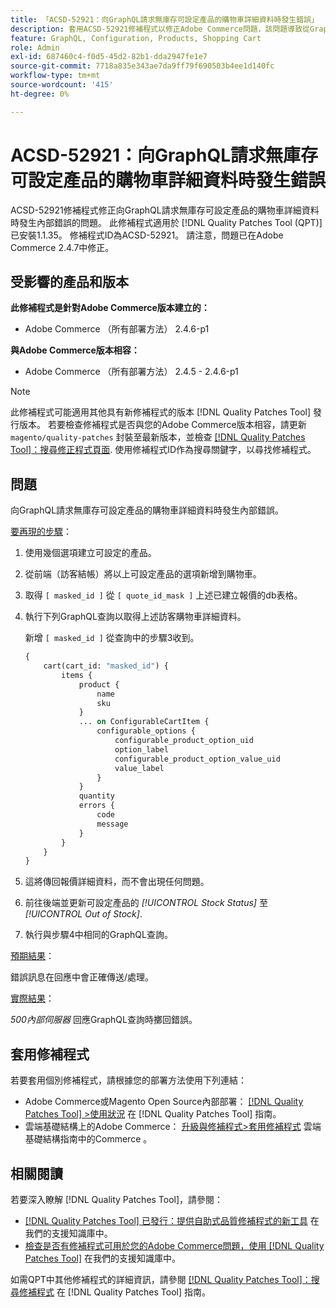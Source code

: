 ```yaml
---
title: 「ACSD-52921：向GraphQL請求無庫存可設定產品的購物車詳細資料時發生錯誤」
description: 套用ACSD-52921修補程式以修正Adobe Commerce問題，該問題導致從GraphQL請求無存貨可設定產品的購物車詳細資料時發生內部錯誤。
feature: GraphQL, Configuration, Products, Shopping Cart
role: Admin
exl-id: 687460c4-f0d5-45d2-82b1-dda2947fe1e7
source-git-commit: 7718a835e343ae7da9ff79f690503b4ee1d140fc
workflow-type: tm+mt
source-wordcount: '415'
ht-degree: 0%

---
```


# ACSD-52921：向GraphQL請求無庫存可設定產品的購物車詳細資料時發生錯誤

ACSD-52921修補程式修正向GraphQL請求無庫存可設定產品的購物車詳細資料時發生內部錯誤的問題。 此修補程式適用於 [!DNL Quality Patches Tool (QPT)] 已安裝1.1.35。 修補程式ID為ACSD-52921。 請注意，問題已在Adobe Commerce 2.4.7中修正。

## 受影響的產品和版本

**此修補程式是針對Adobe Commerce版本建立的：**

* Adobe Commerce （所有部署方法） 2.4.6-p1

**與Adobe Commerce版本相容：**

* Adobe Commerce （所有部署方法） 2.4.5 - 2.4.6-p1

>[!NOTE]
>
>此修補程式可能適用其他具有新修補程式的版本 [!DNL Quality Patches Tool] 發行版本。 若要檢查修補程式是否與您的Adobe Commerce版本相容，請更新 `magento/quality-patches` 封裝至最新版本，並檢查 [[!DNL Quality Patches Tool]：搜尋修正程式頁面](https://experienceleague.adobe.com/tools/commerce-quality-patches/index.html). 使用修補程式ID作為搜尋關鍵字，以尋找修補程式。

## 問題

向GraphQL請求無庫存可設定產品的購物車詳細資料時發生內部錯誤。

<u>要再現的步驟</u>：

1. 使用幾個選項建立可設定的產品。
1. 從前端（訪客結帳）將以上可設定產品的選項新增到購物車。
1. 取得 `[ masked_id ]` 從 `[ quote_id_mask ]` 上述已建立報價的db表格。
1. 執行下列GraphQL查詢以取得上述訪客購物車詳細資料。

   新增 `[ masked_id ]` 從查詢中的步驟3收到。

   ```GraphQL
   {
       cart(cart_id: "masked_id") {
           items {
               product {
                   name
                   sku
               }
               ... on ConfigurableCartItem {
                   configurable_options {
                       configurable_product_option_uid
                       option_label
                       configurable_product_option_value_uid
                       value_label
                   }
               }
               quantity
               errors {
                   code
                   message
               }
           }
       }
   }   
   ```

1. 這將傳回報價詳細資料，而不會出現任何問題。
1. 前往後端並更新可設定產品的 *[!UICONTROL Stock Status]* 至 *[!UICONTROL Out of Stock]*.
1. 執行與步驟4中相同的GraphQL查詢。

<u>預期結果</u>：

錯誤訊息在回應中會正確傳送/處理。

<u>實際結果</u>：

*500內部伺服器* 回應GraphQL查詢時擲回錯誤。

## 套用修補程式

若要套用個別修補程式，請根據您的部署方法使用下列連結：

* Adobe Commerce或Magento Open Source內部部署： [[!DNL Quality Patches Tool] >使用狀況](https://experienceleague.adobe.com/docs/commerce-operations/tools/quality-patches-tool/usage.html) 在 [!DNL Quality Patches Tool] 指南。
* 雲端基礎結構上的Adobe Commerce： [升級與修補程式>套用修補程式](https://experienceleague.adobe.com/docs/commerce-cloud-service/user-guide/develop/upgrade/apply-patches.html) 雲端基礎結構指南中的Commerce 。

## 相關閱讀

若要深入瞭解 [!DNL Quality Patches Tool]，請參閱：

* [[!DNL Quality Patches Tool] 已發行：提供自助式品質修補程式的新工具](/help/announcements/adobe-commerce-announcements/magento-quality-patches-released-new-tool-to-self-serve-quality-patches.md) 在我們的支援知識庫中。
* [檢查是否有修補程式可用於您的Adobe Commerce問題，使用 [!DNL Quality Patches Tool]](/help/support-tools/patches-available-in-qpt-tool/check-patch-for-magento-issue-with-magento-quality-patches.md) 在我們的支援知識庫中。

如需QPT中其他修補程式的詳細資訊，請參閱 [[!DNL Quality Patches Tool]：搜尋修補程式](https://experienceleague.adobe.com/tools/commerce-quality-patches/index.html) 在 [!DNL Quality Patches Tool] 指南。
